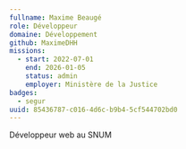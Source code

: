 ```yaml
---
fullname: Maxime Beaugé
role: Développeur
domaine: Développement
github: MaximeDHH
missions:
  - start: 2022-07-01
    end: 2026-01-05
    status: admin
    employer: Ministère de la Justice
badges:
  - segur
uuid: 85436787-c016-4d6c-b9b4-5cf544702bd0
---
```

Développeur web au SNUM